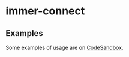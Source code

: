 # immer-connect

## Examples

Some examples of usage are on [CodeSandbox](https://codesandbox.io/s/github/Shurelia/immer-connect/tree/master/examples/basic-usage).
